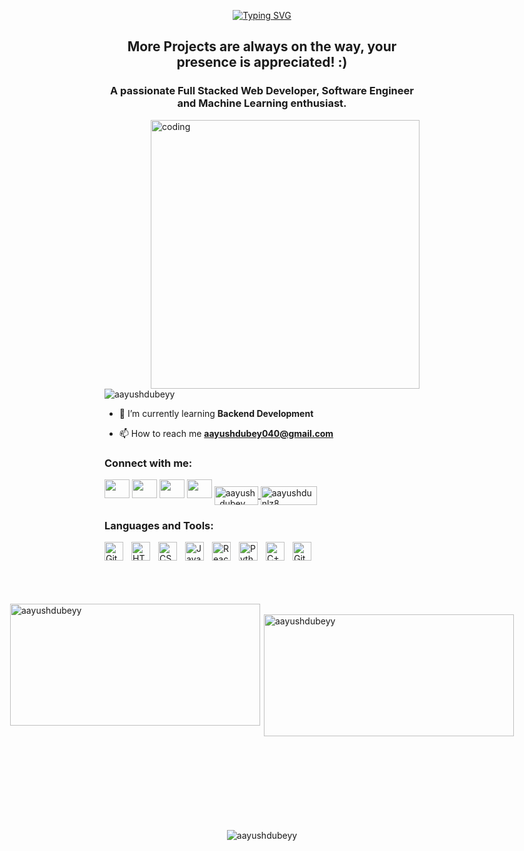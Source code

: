 <div align="center">
  
[![Typing SVG](https://readme-typing-svg.demolab.com/?lines=Hi+👋+,+I'm+Aayush+Dubey+;Welcome+to+my+github+profile!!;Thanks+for+Visiting+(◑‿◐))](https://git.io/typing-svg)
  
</div>


<h2 align="center">
  
  More Projects are always on the way, your presence is appreciated! :)

</h2>
<h3 align="center">A passionate Full Stacked Web Developer, Software Engineer and Machine Learning enthusiast.</h3>

<img align="right" alt="coding" width="430" src="https://www.lambdatest.com/resources/images/news24.gif"/>

<p align="left"> <img src="https://komarev.com/ghpvc/?username=aayushdubeyy&label=Profile%20views&color=0e75b6&style=flat" alt="aayushdubeyy" /> </p>

- 🌱 I’m currently learning **Backend Development**

- 📫 How to reach me **aayushdubey040@gmail.com**

<h3 align="left">Connect with me:</h3>
<p align="left">
<a href="https://twitter.com/aayushd88123029"><img src="https://www.cdnlogo.com/logos/t/96/twitter-icon.svg" height="30" width="40"></a>
<a href="https://www.linkedin.com/in/aayush-dubey-801302205/"><img src="https://www.cdnlogo.com/logos/l/15/linkedin-2013.svg" height="30" width="40"></a>
<a href="https://www.facebook.com/aayush.dubey.5872"><img src="https://www.cdnlogo.com/logos/f/3/facebook.svg" height="30" width="40"></a>
<a href="https://www.instagram.com/theaayushdubey/"><img src="https://www.cdnlogo.com/logos/i/92/instagram.svg" height="30" width="40"></a>
<a href="https://www.leetcode.com/aayush_dubey" target="blank"><img align="center" src="https://img.shields.io/badge/-LeetCode-FFA116?style=for-the-badge&logo=LeetCode&logoColor=black" alt="aayush_dubey" height="30" width="70" />
</a>
<a href="https://auth.geeksforgeeks.org/user/aayushdunlz8" target="blank"><img align="center" src="https://img.shields.io/badge/GeeksforGeeks-298D46?style=for-the-badge&logo=geeksforgeeks&logoColor=white" alt="aayushdunlz8" height="30" width="90" /></a>
</p>

<h3 align="left">Languages and Tools:</h3>



<img align="left" alt="Git" width="30px" style="padding-right:10px;" src="https://cdn.jsdelivr.net/gh/devicons/devicon/icons/git/git-original.svg" />

<img align="left" alt="HTML" width="30px" style="padding-right:10px;" src="https://cdn.jsdelivr.net/gh/devicons/devicon/icons/html5/html5-plain.svg" />
<img align="left" alt="CSS" width="30px" style="padding-right:10px;" src="https://cdn.jsdelivr.net/gh/devicons/devicon/icons/css3/css3-plain.svg" />
<img align="left" alt="JavaScript" width="30px" style="padding-right:10px;" src="https://cdn.jsdelivr.net/gh/devicons/devicon/icons/javascript/javascript-plain.svg" />
<img align="left" alt="React" width="30px" style="padding-right:10px;" src="https://cdn.jsdelivr.net/gh/devicons/devicon/icons/react/react-original.svg" />

<img align="left" alt="Python" width="30px" style="padding-right:10px;" src="https://cdn.jsdelivr.net/gh/devicons/devicon/icons/python/python-plain.svg" />
<img align="left" alt="C++" width="30px" style="padding-right:10px;" src="https://cdn.jsdelivr.net/gh/devicons/devicon/icons/cplusplus/cplusplus-line.svg" />
<img align="left" alt="GitHub" width="30px" style="padding-right:10px;" src="https://cdn.jsdelivr.net/gh/devicons/devicon/icons/github/github-original.svg" />
<br/>
<br/>
<br/>
<br/>
<br>

<div style="display: flex; justify-content: center;">
  
<p><img align="left" height="195" width="400" src="https://github-readme-stats.vercel.app/api/top-langs?username=aayushdubeyy&show_icons=true&locale=en&layout=compact" alt="aayushdubeyy" /></p>


<p>&nbsp;<img align="right" height="195" width="400" src="https://github-readme-stats.vercel.app/api?username=aayushdubeyy&show_icons=true&locale=en" alt="aayushdubeyy" /></p>

</div>
<br>
  <br>
  <br>
  <br>
  <br><br><br><br>
<div align="center">
  
  <img src="https://github-readme-streak-stats.herokuapp.com/?user=aayushdubeyy&" alt="aayushdubeyy" align="center"/>
  
</div>

